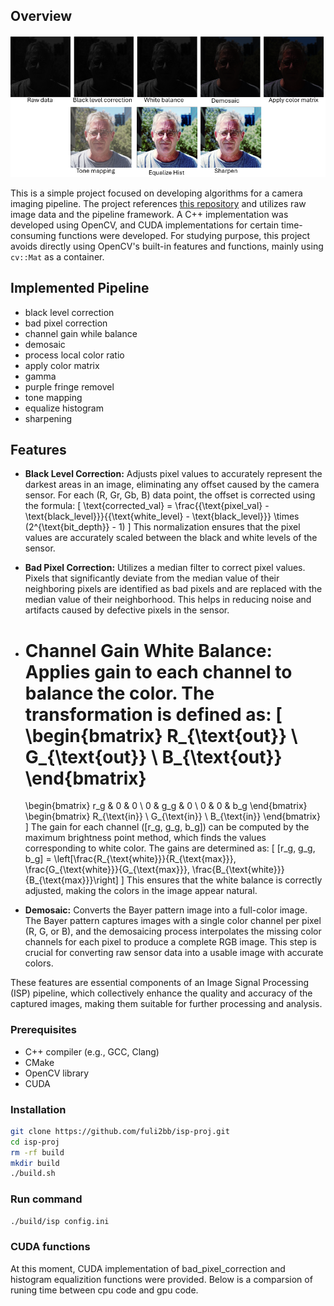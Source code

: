 ## Overview

![simple isp](images/isp_readme.png)


This is a simple project focused on developing algorithms for a camera imaging pipeline. 
The project references [this repository](https://github.com/mushfiqulalam/isp) and utilizes raw image data and the pipeline framework. 
A C++ implementation was developed using OpenCV, and CUDA implementations for certain time-consuming functions were developed. 
For studying purpose, this project avoids directly using OpenCV's built-in features and functions, mainly using `cv::Mat` as a container.

## Implemented Pipeline

- black level correction
- bad pixel correction 
- channel gain while balance
- demosaic
- process local color ratio
- apply color matrix
- gamma
- purple fringe removel
- tone mapping
- equalize histogram
- sharpening


## Features


- **Black Level Correction:** Adjusts pixel values to accurately represent the darkest areas in an image, eliminating any offset caused by the camera sensor. For each (R, Gr, Gb, B) data point, the offset is corrected using the formula:
  \[
  \text{corrected\_val} = \frac{{\text{pixel\_val} - \text{black\_level}}}{{\text{white\_level} - \text{black\_level}}} \times (2^{\text{bit\_depth}} - 1)
  \]
  This normalization ensures that the pixel values are accurately scaled between the black and white levels of the sensor.

- **Bad Pixel Correction:** Utilizes a median filter to correct pixel values. Pixels that significantly deviate from the median value of their neighboring pixels are identified as bad pixels and are replaced with the median value of their neighborhood. This helps in reducing noise and artifacts caused by defective pixels in the sensor.

- **Channel Gain White Balance:** Applies gain to each channel to balance the color. The transformation is defined as:
  \[
  \begin{bmatrix}
  R_{\text{out}} \\
  G_{\text{out}} \\
  B_{\text{out}}
  \end{bmatrix}
  =
  \begin{bmatrix}
  r_g & 0 & 0 \\
  0 & g_g & 0 \\
  0 & 0 & b_g
  \end{bmatrix}
  \begin{bmatrix}
  R_{\text{in}} \\
  G_{\text{in}} \\
  B_{\text{in}}
  \end{bmatrix}
  \]
  The gain for each channel \([r_g, g_g, b_g]\) can be computed by the maximum brightness point method, which finds the values corresponding to white color. The gains are determined as:
  \[
  [r_g, g_g, b_g] = \left[\frac{R_{\text{white}}}{R_{\text{max}}}, \frac{G_{\text{white}}}{G_{\text{max}}}, \frac{B_{\text{white}}}{B_{\text{max}}}\right]
  \]
  This ensures that the white balance is correctly adjusted, making the colors in the image appear natural.

- **Demosaic:** Converts the Bayer pattern image into a full-color image. The Bayer pattern captures images with a single color channel per pixel (R, G, or B), and the demosaicing process interpolates the missing color channels for each pixel to produce a complete RGB image. This step is crucial for converting raw sensor data into a usable image with accurate colors.

These features are essential components of an Image Signal Processing (ISP) pipeline, which collectively enhance the quality and accuracy of the captured images, making them suitable for further processing and analysis.




### Prerequisites

- C++ compiler (e.g., GCC, Clang)
- CMake
- OpenCV library
- CUDA

### Installation

```bash
git clone https://github.com/fuli2bb/isp-proj.git
cd isp-proj
rm -rf build
mkdir build
./build.sh
```
### Run command

```bash
./build/isp config.ini
```

### CUDA functions

At this moment, CUDA implementation of bad_pixel_correction and histogram equalizition functions were provided. Below is a comparsion of runing time between cpu code and  gpu code.


